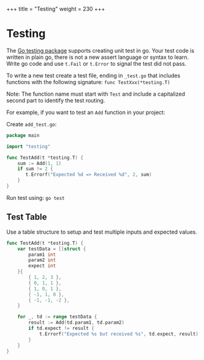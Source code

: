 +++
title = "Testing"
weight = 230
+++

# Testing

The [Go testing package](https://golang.org/pkg/testing/) supports creating unit test in go. Your test code is written in plain go, there is not a new assert language or syntax to learn. Write go code and use `t.Fail` or `t.Error` to signal the test did not pass.

To write a new test create a test file, ending in `_test.go` that includes functions with the following signature: `func TestXxx(*testing.T)`

Note: The function name must start with `Test` and include a capitalized second part to identify the test routing.

For example, if you want to test an `Add` function in your project:

Create `add_test.go`:

```go
package main

import "testing"

func TestAdd(t *testing.T) {
    sum := Add(1, 1)
    if sum != 2 {
       t.Errorf("Expected %d => Received %d", 2, sum)
    }
}
```

Run test using: `go test`

## Test Table

Use a table structure to setup and test multiple inputs and expected values.

```go
func TestAdd(t *testing.T) {
    var testData = []struct {
        param1 int
        param2 int
        expect int
    }{
        { 1, 2, 3 },
        { 0, 1, 1 },
        { 1, 0, 1 },
        { -1, 1, 0 },
        { -1, -1, -2 },
    }

    for _, td := range testData {
        result := Add(td.param1, td.param2)
        if td.expect != result {
            t.Errorf("Expected %s but received %s", td.expect, result)
        }
    }
}
```
